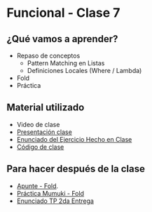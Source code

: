 # Funcional - Clase 7

## ¿Qué vamos a aprender?

* Repaso de conceptos
  * Pattern Matching en Listas
  * Definiciones Locales (Where / Lambda)
* Fold
* Práctica

## Material utilizado

* Video de clase
* [Presentación clase](https://docs.google.com/presentation/d/1W7bd9MN-oBB71MfHJQLSppO4aND3-2DrxsmOLkuJbVo)
* [Enunciado del Ejercicio Hecho en Clase](https://docs.google.com/document/d/1LeWBI6pg_7uNFN_yzS2DVuVHvD0M6PTlG1yK0lCvQVE/edit)
* [Código de clase](https://github.com/pdep-st/seguimiento/blob/main/seguimiento/2022/funcional/practica/clase7.hs)

## Para hacer después de la clase

* [Apunte - Fold](https://docs.google.com/document/d/1jSrU7lVMan4nbHBETGqvO5VpqJI0KXVWtH7fqnVASPU).
* [Práctica Mumuki - Fold](https://mumuki.io/pdep-utn/lessons/744-programacion-funcional-dominar-el-mundo-con-nada)
* [Enunciado TP 2da Entrega](https://docs.google.com/document/d/1J1uXaohkEs8ROhCH0jjpw38v_QUtvQUHQXuup_dAufY)